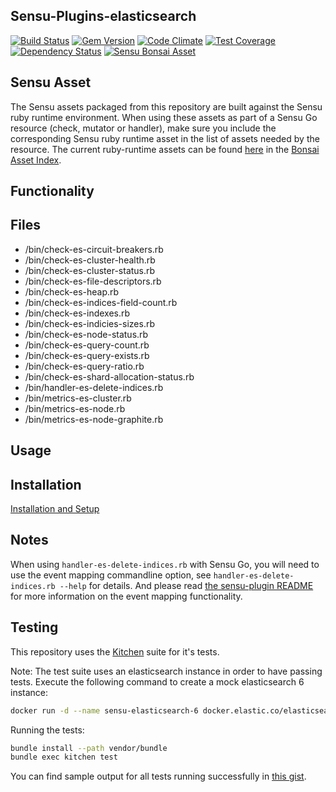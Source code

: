 ## Sensu-Plugins-elasticsearch

[![Build Status](https://travis-ci.org/sensu-plugins/sensu-plugins-elasticsearch.svg?branch=master)](https://travis-ci.org/sensu-plugins/sensu-plugins-elasticsearch)
[![Gem Version](https://badge.fury.io/rb/sensu-plugins-elasticsearch.svg)](http://badge.fury.io/rb/sensu-plugins-elasticsearch)
[![Code Climate](https://codeclimate.com/github/sensu-plugins/sensu-plugins-elasticsearch/badges/gpa.svg)](https://codeclimate.com/github/sensu-plugins/sensu-plugins-elasticsearch)
[![Test Coverage](https://codeclimate.com/github/sensu-plugins/sensu-plugins-elasticsearch/badges/coverage.svg)](https://codeclimate.com/github/sensu-plugins/sensu-plugins-elasticsearch)
[![Dependency Status](https://gemnasium.com/sensu-plugins/sensu-plugins-elasticsearch.svg)](https://gemnasium.com/sensu-plugins/sensu-plugins-elasticsearch)
[![Sensu Bonsai Asset](https://img.shields.io/badge/Bonsai-Download%20Me-brightgreen.svg?colorB=89C967&logo=sensu)](https://bonsai.sensu.io/assets/sensu-plugins/sensu-plugins-elasticsearch)

## Sensu Asset  
  The Sensu assets packaged from this repository are built against the Sensu ruby runtime environment. When using these assets as part of a Sensu Go resource (check, mutator or handler), make sure you include the corresponding Sensu ruby runtime asset in the list of assets needed by the resource.  The current ruby-runtime assets can be found [here](https://bonsai.sensu.io/assets/sensu/sensu-ruby-runtime) in the [Bonsai Asset Index](bonsai.sensu.io).

## Functionality

## Files
 * /bin/check-es-circuit-breakers.rb
 * /bin/check-es-cluster-health.rb
 * /bin/check-es-cluster-status.rb
 * /bin/check-es-file-descriptors.rb
 * /bin/check-es-heap.rb
 * /bin/check-es-indices-field-count.rb
 * /bin/check-es-indexes.rb
 * /bin/check-es-indicies-sizes.rb
 * /bin/check-es-node-status.rb
 * /bin/check-es-query-count.rb
 * /bin/check-es-query-exists.rb
 * /bin/check-es-query-ratio.rb
 * /bin/check-es-shard-allocation-status.rb
 * /bin/handler-es-delete-indices.rb
 * /bin/metrics-es-cluster.rb
 * /bin/metrics-es-node.rb
 * /bin/metrics-es-node-graphite.rb

## Usage

## Installation

[Installation and Setup](https://docs.sensu.io/sensu-go/latest/plugins/install-plugins/)

## Notes
When using `handler-es-delete-indices.rb` with Sensu Go, you will need to use the event mapping commandline option, see `handler-es-delete-indices.rb --help` for details. And please read [the sensu-plugin README](https://github.com/sensu-plugins/sensu-plugin#sensu-go-enablement) for more information on the event mapping functionality.

## Testing

This repository uses the [Kitchen](https://kitchen.ci/) suite for it's tests.

Note: The test suite uses an elasticsearch instance in order to have passing tests. Execute the following command to create a mock elasticsearch 6 instance:

```bash
docker run -d --name sensu-elasticsearch-6 docker.elastic.co/elasticsearch/elasticsearch:6.2.2
```

Running the tests:

```bash
bundle install --path vendor/bundle
bundle exec kitchen test
```

You can find sample output for all tests running successfully in [this gist](https://gist.github.com/alexandrustaetu/d19feea1296d2ce7e367542265252d7a).
